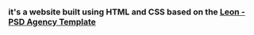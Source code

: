 ### it's a website built using HTML and CSS based on the [Leon - PSD Agency Template](https://www.graphberry.com/item/leon-psd-agency-template)
